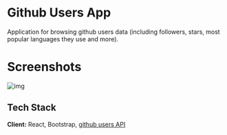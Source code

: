 # Github Users App
Application for browsing github users data (including followers, stars, most popular languages they use and more). 

# Screenshots
![img](https://i.postimg.cc/hG9cWT35/githubuserimg.png)


## Tech Stack

**Client:** React, Bootstrap, [github users API](https://api.github.com/users)



